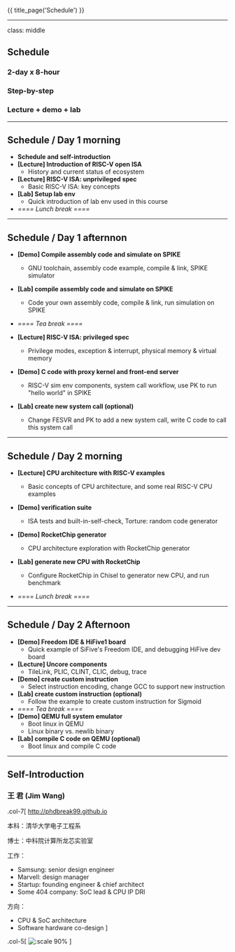 {{ title_page('Schedule') }}

---

class: middle

## Schedule

### 2-day x 8-hour

### Step-by-step

### Lecture + demo + lab

---

## Schedule / Day 1 morning

- **Schedule and self-introduction**
- **[Lecture] Introduction of RISC-V open ISA**
    - History and current status of ecosystem
- **[Lecture] RISC-V ISA: unprivileged spec**
    - Basic RISC-V ISA: key concepts
- **[Lab] Setup lab env**
    - Quick introduction of lab env used in this course
- *==== Lunch break ====*

---

## Schedule / Day 1 afternnon

- **[Demo] Compile assembly code and simulate on SPIKE**
    - GNU toolchain, assembly code example, compile & link, SPIKE simulator
- **[Lab] compile assembly code and simulate on SPIKE**
    - Code your own assembly code, compile & link, run simulation on SPIKE
- *==== Tea break ====*

- **[Lecture] RISC-V ISA: privileged spec**
    - Privilege modes, exception & interrupt, physical memory & virtual memory
- **[Demo] C code with proxy kernel and front-end server**
    - RISC-V sim env components, system call workflow, use PK to run "hello world" in SPIKE
- **[Lab] create new system call (optional)**
    - Change FESVR and PK to add a new system call, write C code to call this system call

---

## Schedule / Day 2 morning

- **[Lecture] CPU architecture with RISC-V examples**
    - Basic concepts of CPU architecture, and some real RISC-V CPU examples
- **[Demo] verification suite**
    - ISA tests and built-in-self-check, Torture: random code generator
- **[Demo] RocketChip generator**
    - CPU architecture exploration with RocketChip generator
- **[Lab] generate new CPU with RocketChip**
    - Configure RocketChip in Chisel to generator new CPU, and run benchmark

- *==== Lunch break ====*

---

## Schedule / Day 2 Afternoon

- **[Demo] Freedom IDE & HiFive1 board**
    - Quick example of SiFive's Freedom IDE, and debugging HiFive dev board
- **[Lecture] Uncore components**
    - TileLink, PLIC, CLINT, CLIC, debug, trace
- **[Demo] create custom instruction**
    - Select instruction encoding, change GCC to support new instruction
- **[Lab] create custom instruction (optional)**
    - Follow the example to create custom instruction for Sigmoid
- *==== Tea break ====*
- **[Demo] QEMU full system emulator**
    - Boot linux in QEMU
    - Linux binary vs. newlib binary
- **[Lab] compile C code on QEMU (optional)**
    - Boot linux and compile C code
    
---

## Self-Introduction

### 王 君 (Jim Wang)

.col-7[
http://phdbreak99.github.io

本科：清华大学电子工程系

博士：中科院计算所龙芯实验室

工作：
- Samsung: senior design engineer
- Marvell: design manager
- Startup: founding engineer & chief architect
- Some 404 company: SoC lead & CPU IP DRI

方向：
- CPU & SoC architecture
- Software hardware co-design
]

.col-5[
![:scale 90%](image/family.jpg)
]
